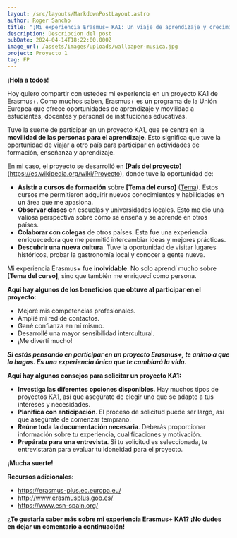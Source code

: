 ```yaml
---
layout: /src/layouts/MarkdownPostLayout.astro
author: Roger Sancho
title: "¡Mi experiencia Erasmus+ KA1: Un viaje de aprendizaje y crecimiento!"
description: Descripcion del post
pubDate: 2024-04-14T18:22:00.000Z
image_url: /assets/images/uploads/wallpaper-musica.jpg
project: Proyecto 1
tag: FP
---
```

**¡Hola a todos!**

Hoy quiero compartir con ustedes mi experiencia en un proyecto KA1 de Erasmus+. Como muchos saben, Erasmus+ es un programa de la Unión Europea que ofrece oportunidades de aprendizaje y movilidad a estudiantes, docentes y personal de instituciones educativas.

Tuve la suerte de participar en un proyecto KA1, que se centra en la **movilidad de las personas para el aprendizaje**. Esto significa que tuve la oportunidad de viajar a otro país para participar en actividades de formación, enseñanza y aprendizaje.

En mi caso, el proyecto se desarrolló en **\[País del proyecto]** (<https://es.wikipedia.org/wiki/Proyecto>), donde tuve la oportunidad de:

* **Asistir a cursos de formación** sobre **\[Tema del curso]** ([Tema](https://support.udemy.com/hc/es/articles/115000371028-C%C3%B3mo-proponer-temas-para-tu-curso-y-c%C3%B3mo-a%C3%B1adirlos)). Estos cursos me permitieron adquirir nuevos conocimientos y habilidades en un área que me apasiona.
* **Observar clases** en escuelas y universidades locales. Esto me dio una valiosa perspectiva sobre cómo se enseña y se aprende en otros países.
* **Colaborar con colegas** de otros países. Esta fue una experiencia enriquecedora que me permitió intercambiar ideas y mejores prácticas.
* **Descubrir una nueva cultura**. Tuve la oportunidad de visitar lugares históricos, probar la gastronomía local y conocer a gente nueva.

Mi experiencia Erasmus+ fue **inolvidable**. No solo aprendí mucho sobre **\[Tema del curso]**, sino que también me enriquecí como persona.

**Aquí hay algunos de los beneficios que obtuve al participar en el proyecto:**

* Mejoré mis competencias profesionales.
* Amplié mi red de contactos.
* Gané confianza en mí mismo.
* Desarrollé una mayor sensibilidad intercultural.
* ¡Me divertí mucho!

***Si estás pensando en participar en un proyecto Erasmus+, te animo a que lo hagas. Es una experiencia única que te cambiará la vida.***

**Aquí hay algunos consejos para solicitar un proyecto KA1:**

* **Investiga las diferentes opciones disponibles**. Hay muchos tipos de proyectos KA1, así que asegúrate de elegir uno que se adapte a tus intereses y necesidades.
* **Planifica con anticipación**. El proceso de solicitud puede ser largo, así que asegúrate de comenzar temprano.
* **Reúne toda la documentación necesaria**. Deberás proporcionar información sobre tu experiencia, cualificaciones y motivación.
* **Prepárate para una entrevista**. Si tu solicitud es seleccionada, te entrevistarán para evaluar tu idoneidad para el proyecto.

**¡Mucha suerte!**

**Recursos adicionales:**

* <https://erasmus-plus.ec.europa.eu/>
* <http://www.erasmusplus.gob.es/>
* <https://www.esn-spain.org/>

**¿Te gustaría saber más sobre mi experiencia Erasmus+ KA1? ¡No dudes en dejar un comentario a continuación!**
